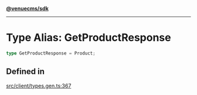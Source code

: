 [**@venuecms/sdk**](../Index.md)

***

# Type Alias: GetProductResponse

```ts
type GetProductResponse = Product;
```

## Defined in

[src/client/types.gen.ts:367](https://github.com/venuecms/sdk/blob/c07c18831cf33fafb3b37826410f2b30773eb6c2/src/client/types.gen.ts#L367)
